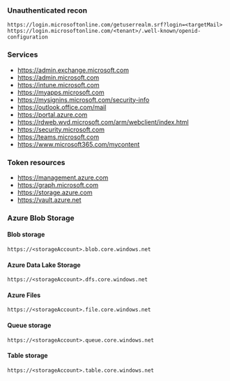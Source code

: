 ### Unauthenticated recon
```
https://login.microsoftonline.com/getuserrealm.srf?login=<targetMail>
https://login.microsoftonline.com/<tenant>/.well-known/openid-configuration
```

### Services
* https://admin.exchange.microsoft.com
* https://admin.microsoft.com
* https://intune.microsoft.com
* https://myapps.microsoft.com
* https://mysignins.microsoft.com/security-info
* https://outlook.office.com/mail
* https://portal.azure.com
* https://rdweb.wvd.microsoft.com/arm/webclient/index.html
* https://security.microsoft.com
* https://teams.microsoft.com
* https://www.microsoft365.com/mycontent

### Token resources
* https://management.azure.com
* https://graph.microsoft.com
* https://storage.azure.com
* https://vault.azure.net

### Azure Blob Storage

#### Blob storage 
`https://<storageAccount>.blob.core.windows.net`

#### Azure Data Lake Storage
`https://<storageAccount>.dfs.core.windows.net`

#### Azure Files
`https://<storageAccount>.file.core.windows.net`

#### Queue storage
`https://<storageAccount>.queue.core.windows.net`

#### Table storage
`https://<storageAccount>.table.core.windows.net`

